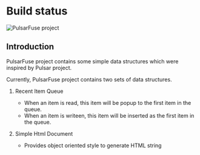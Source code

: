# Build status
![PulsarFuse project](https://github.com/wooly905/PulsarFuse/workflows/PulsarFuse%20project/badge.svg?branch=main)

## Introduction
PulsarFuse project contains some simple data structures which were inspired by Pulsar project.

Currently, PulsarFuse project contains two sets of data structures.

1. Recent Item Queue
    - When an item is read, this item will be popup to the first item in the queue.
    - When an item is writeen, this item will be inserted as the first item in the queue.

1. Simple Html Document
    - Provides object oriented style to generate HTML string
